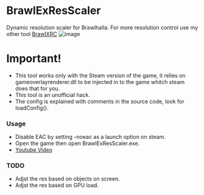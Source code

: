 # BrawlExResScaler
Dynamic resolution scaler for Brawlhalla.
For more resolution control use my other tool [BrawlXRC](https://github.com/Vili1/BrawlXRC)
![image](https://github.com/user-attachments/assets/5338e887-1432-4ae9-b263-6a36da7e90e6)

# Important!
- This tool works only with the Steam version of the game, it relies on gameoverlayrenderer.dll to be injected in to the game whitch steam does that for you.
- This tool is an unofficial hack.
- The config is explained with comments in the source code, look for loadConfig().

### Usage
- Disable EAC by setting -noeac as a launch option on steam.
- Open the game then open BrawlExResScaler.exe.
- [Youtube Video](https://youtu.be/qkZT_PNxiHA)

### TODO
- Adjst the res based on objects on screen.
- Adjst the res based on GPU load.
